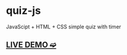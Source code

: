 # quiz-js

JavaScipt + HTML + CSS simple quiz with timer

## [LIVE DEMO ➫](https://dumaaas.github.io/jsQuiz)
